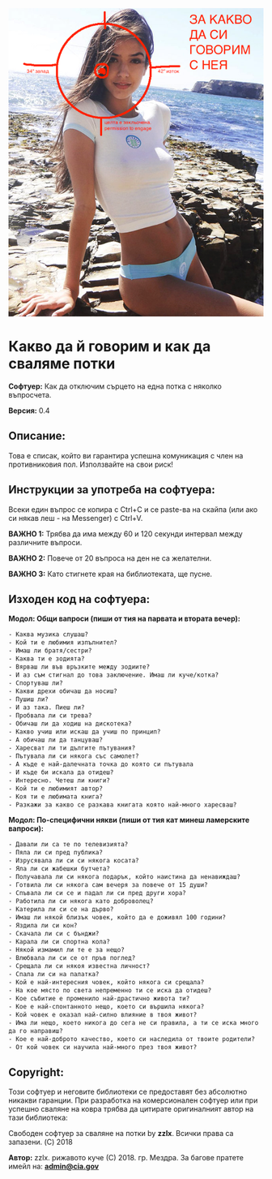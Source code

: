 ![Banner](https://raw.githubusercontent.com/drdre/kak-da-svaliame-potki/master/img/potak_hero-poster.png)

Какво да й говорим и как да сваляме потки
===========================================

**Софтуер:** Как да отключим сърцето на една потка с няколко въпросчета.

**Версия:** 0.4

Описание:
-----------------------------------
Това е списак, който ви гарантира успешна комуникация с член на противниковия пол.
Използвайте на свои риск!

Инструкции за употреба на софтуера:
-----------------------------------
Всеки един въпрос се копира с Ctrl+C и се paste-ва на скайпа (или ако си някав леш - на Messenger) с Ctrl+V.

**ВАЖНО 1:** Трябва да има между 60 и 120 секунди интервал между различните въпроси.

**ВАЖНО 2:** Повече от 20 въпроса на ден не са желателни.

**ВАЖНО 3:** Като стигнете края на библиотеката, ще пусне.

Изходен код на софтуера:
-----------------------------------

**Модол: Общи вапроси (пиши от тия на парвата и втората вечер):**
```
- Каква музика слушаш?
- Кой ти е любимия изпълнител?
- Имаш ли братя/сестри?
- Каква ти е зодията?
- Вярваш ли във връзките между зодиите?
- И аз съм стигнал до това заключение. Имаш ли куче/котка?
- Спортуваш ли?
- Какви дрехи обичаш да носиш?
- Пушиш ли?
- И аз така. Пиеш ли?
- Пробвала ли си трева?
- Обичаш ли да ходиш на дискотека?
- Какво учиш или искаш да учиш по принцип?
- А обичаш ли да танцуваш?
- Харесват ли ти дългите пътувания?
- Пътувала ли си някога със самолет?
- А къде е най-далечната точка до която си пътувала
- И къде би искала да отидеш?
- Интересно. Четеш ли книги?
- Кой ти е любимият автор?
- Коя ти е любимата книга?
- Разкажи за какво се разкава книгата която най-много харесваш?
```

**Модол: По-специфични някви (пиши от тия кат минеш ламерските вапроси):**
```
- Давали ли са те по телевизията?
- Пяла ли си пред публика?
- Изрусявала ли си си някога косата?
- Яла ли си жабешки бутчета?
- Получавала ли си някога подарък, който наистина да ненавиждаш? 
- Готвила ли си някога сам вечеря за повече от 15 души?
- Спъвала ли си се и падал ли си пред други хора?
- Работила ли си някога като доброволец?
- Катерила ли си се на дърво?
- Имаш ли някой близък човек, който да е доживял 100 години?
- Яздила ли си кон?
- Скачала ли си с бънджи?
- Карала ли си спортна кола?
- Някой измамил ли те е за нещо?
- Влюбвала ли си се от пръв поглед?
- Срещала ли си някоя известна личност?
- Спала ли си на палатка?
- Кой е най-интересния човек, който някога си срещала?
- На кое място по света непременно ти се иска да отидеш?
- Кое събитие е променило най-драстично живота ти?
- Кое е най-спонтанното нещо, което си вършила някога?
- Кой човек е оказал най-силно влияние в твоя живот?
- Има ли нещо, което никога до сега не си правила, а ти се иска много да го направиш?
- Кое е най-доброто качество, което си наследила от твоите родители?
- От кой човек си научила най-много през твоя живот?
```

Copyright:
-----------------------------------
Този софтуер и неговите библиотеки се предоставят без абсолютно никакви гаранции.
При разработка на комерсионален софтуер или при успешно сваляне на ковра трябва да цитирате оригиналният автор на тази библиотека:

Свободен софтуер за сваляне на потки by **zzlx**. Всички права са запазени. (C) 2018

**Автор:** zzlx. рижавото куче (С) 2018. гр. Мездра. 
За багове пратете имейл на: **admin@cia.gov**
